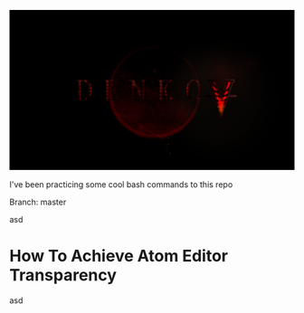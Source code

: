<p align="center">
  <img src="screenshot.jpg" />
</p>

I've been practicing some cool bash commands to this repo

Branch: master

asd
# How To Achieve Atom Editor Transparency
asd
